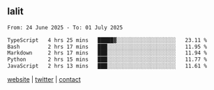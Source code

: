 ## lalit

<!--START_SECTION:waka-->

```txt
From: 24 June 2025 - To: 01 July 2025

TypeScript   4 hrs 25 mins   █████▓░░░░░░░░░░░░░░░░░░░   23.11 %
Bash         2 hrs 17 mins   ███░░░░░░░░░░░░░░░░░░░░░░   11.95 %
Markdown     2 hrs 17 mins   ███░░░░░░░░░░░░░░░░░░░░░░   11.94 %
Python       2 hrs 15 mins   ███░░░░░░░░░░░░░░░░░░░░░░   11.77 %
JavaScript   2 hrs 13 mins   ███░░░░░░░░░░░░░░░░░░░░░░   11.61 %
```

<!--END_SECTION:waka-->

[website](https://lalit.sh) | [twitter](https://x.com/@lalitcodes) | [contact](https://lalit.sh/contact)
